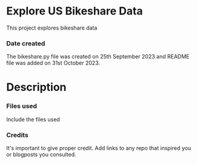 # Explore US Bikeshare Data
This project explores bikeshare data

### Date created
The bikeshare.py file was created on 25th September 2023 and README file was added on 31st October 2023.

# Description


### Files used
Include the files used

### Credits
It's important to give proper credit. Add links to any repo that inspired you or blogposts you consulted.